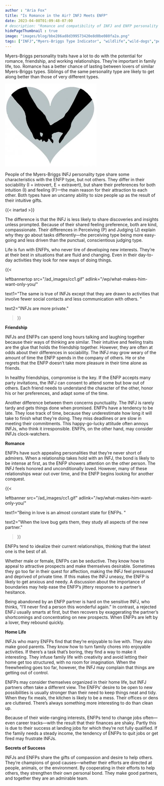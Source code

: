 ```yaml
---
author : "Aria Fox"
title: "Is Romance in the Air? INFJ Meets ENFP"
date: 2023-04-08T01:09:48-07:00
# description: "Romance and compatibility of INFJ and ENFP personality types."
hidePageThumbnail : true 
image: "images/blog/bbe286ad8d399573420e8d0be080fa2a.png"
tags: ["INFJ","Myers-Briggs Type Indicator", "wildlife","wild-dogs","pets","animal-welfare"]
---
```



<!-- This is **bold** text, and this is *emphasized* text.
![infp_injf table](/infp_injf-table.jpg)
Visit the [Hugo](https://gohugo.io) website! -->

<!-- https://beaconstreetusa.com/wp/is-romance-in-the-air-infj-meets-enfp/ -->

Myers-Briggs personality traits have a lot to do with the potential for romance, friendship, and working relationships. They’re important in family life, too. Romance has a better chance of lasting between lovers of similar Myers-Briggs types. Siblings of the same personality type are likely to get along better than those of very different types.


![Romance](/heart2-300x271.jpg)

People of the Myers-Briggs INFJ personality type share some characteristics with the ENFP type, but not others. They differ in their sociability (I = introvert, E = extravert), but share their preferences for both intuition (I) and feeling (F)—the main reason for their attraction to each other. Both types have an uncanny ability to size people up as the result of their intuitive gifts. 

{{< inartad >}}

The difference is that the INFJ is less likely to share discoveries and insights unless prompted. Because of their shared feeling preference, both are kind, compassionate. Their differences in Perceiving (P) and Judging (J) explain why they go about tasks differently—the perceiving type being more easy-going and less driven than the punctual, conscientious judging type.

Life is fun with ENFPs, who never tire of developing new interests. They’re at their best in situations that are fluid and changing. Even in their day-to-day activities they look for new ways of doing things. 

{{< 

leftbannertop src="/ad_images/cc1.gif" adlink="/wp/what-makes-him-want-only-you/"  

text1="The same is true of INFJs except that they are drawn to activities that involve fewer social contacts and less communication with others. " 

text2="INFJs are more private."

>}}

**Friendship**

INFJs and ENFPs can spend long hours talking and laughing together because their ways of thinking are similar. Their intuitive and feeling traits are the glue that holds the friendship together. However, they are often at odds about their differences in sociability. The INFJ may grow weary of the amount of time the ENFP spends in the company of others. He or she regrets that the ENFP doesn’t take more pleasure in their time alone as friends.

In healthy friendships, compromise is the key. If the ENFP accepts many party invitations, the INFJ can consent to attend some but bow out of others.  Each friend needs to understand the character of the other, honor his or her preferences, and adapt some of the time.

Another difference between them concerns punctuality. The INFJ is rarely tardy and gets things done when promised. ENFPs have a tendency to be late. They lose track of time, because they underestimate how long it will take to finish what they’re doing. They miss deadlines or are slow in meeting their commitments. This happy-go-lucky attitude often annoys INFJs, who think it irresponsible. ENFPs, on the other hand, may consider INFJs clock-watchers.

**Romance**

ENFPs have such appealing personalities that they’re never short of admirers. When a relationship takes hold with an INFJ, the bond is likely to be intense at first, as the ENFP showers attention on the other person. The INFJ feels honored and unconditionally loved. However, many of these relationships wear out over time, and the ENFP begins looking for another conquest.

{{< 

leftbanner src="/ad_images/cc1.gif" adlink="/wp/what-makes-him-want-only-you/"  

text1="Being in love is an almost constant state for ENFPs. " 

text2="When the love bug gets them, they study all aspects of the new partner."

>}}

ENFPs tend to idealize their current relationships, thinking that the latest one is the best of all.

Whether male or female, ENFPs can be seductive. They know how to appeal to attractive prospects and make themselves desirable. Sometimes they go too far in their quest for affection, making the INFJ feel pressured and deprived of private time. If this makes the INFJ uneasy, the ENFP is likely to get anxious and needy. A discussion about the importance of boundaries may help ease the ENFP’s jittery response to a partner’s hesitance.

Being abandoned by an ENFP partner is hard on the sensitive INFJ, who thinks, “I’ll never find a person this wonderful again.” In contrast, a rejected ENFJ usually smarts at first, but then recovers by exaggerating the partner’s shortcomings and concentrating on new prospects. When ENFPs are left by a lover, they rebound quickly.

**Home Life**

INFJs who marry ENFPs find that they’re enjoyable to live with. They also make good parents. They know how to turn family chores into enjoyable activities. If there’s a task that’s boring, they find a way to make it interesting. They infuse family life with creativity and avoid letting their home get too structured, with no room for imagination. When the freewheeling goes too far, however, the INFJ may complain that things are getting out of control.

ENFPs may consider themselves organized in their home life, but INFJ partners often take a different view. The ENFPs’ desire to be open to new possibilities is usually stronger than their need to keep things neat and tidy. When they fix meals, the kitchen is likely to be a mess. Their offices or dens are cluttered. There’s always something more interesting to do than clean up.

Because of their wide-ranging interests, ENFPs tend to change jobs often—even career tracks—with the result that their finances are shaky. Partly this is due to their success at landing jobs for which they’re not fully qualified. If the family needs a steady income, the tendency of ENFPs to quit jobs or get fired may frustrate INFJs.

**Secrets of Success**

INFJs and ENFPs share the gifts of compassion and desire to help others. They’re champions of good causes—whether their efforts are directed at people, animals, or the environment. By cooperating in their efforts to help others, they strengthen their own personal bond. They make good partners, and together they are an admirable team.

